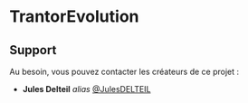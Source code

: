# TrantorEvolution

## Support

Au besoin, vous pouvez contacter les créateurs de ce projet :

* **Jules Delteil** _alias_ [@JulesDELTEIL](https://github.com/JulesDELTEIL)
